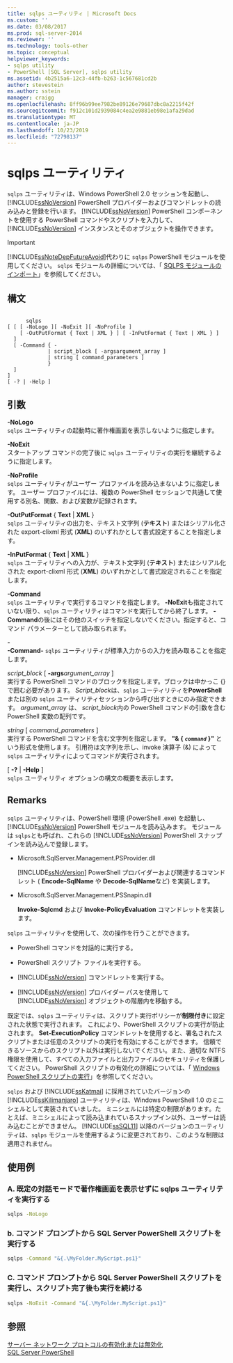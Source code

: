 ```yaml
---
title: sqlps ユーティリティ | Microsoft Docs
ms.custom: ''
ms.date: 03/08/2017
ms.prod: sql-server-2014
ms.reviewer: ''
ms.technology: tools-other
ms.topic: conceptual
helpviewer_keywords:
- sqlps utility
- PowerShell [SQL Server], sqlps utility
ms.assetid: 4b2515a6-12c3-44fb-b263-1c567681cd2b
author: stevestein
ms.author: sstein
manager: craigg
ms.openlocfilehash: 8ff96b99ee7982be89126e79687dbc8a2215f42f
ms.sourcegitcommit: f912c101d2939084c4ea2e9881eb98e1afa29dad
ms.translationtype: MT
ms.contentlocale: ja-JP
ms.lasthandoff: 10/23/2019
ms.locfileid: "72798137"
---
```

# <a name="sqlps-utility"></a>sqlps ユーティリティ
  `sqlps` ユーティリティは、Windows PowerShell 2.0 セッションを起動し、[!INCLUDE[ssNoVersion](../includes/ssnoversion-md.md)] PowerShell プロバイダーおよびコマンドレットの読み込みと登録を行います。 [!INCLUDE[ssNoVersion](../includes/ssnoversion-md.md)] PowerShell コンポーネントを使用する PowerShell コマンドやスクリプトを入力して、 [!INCLUDE[ssNoVersion](../includes/ssnoversion-md.md)] インスタンスとそのオブジェクトを操作できます。  
  
> [!IMPORTANT]  
>  [!INCLUDE[ssNoteDepFutureAvoid](../includes/ssnotedepfutureavoid-md.md)]代わりに `sqlps` PowerShell モジュールを使用してください。 `sqlps` モジュールの詳細については、「 [SQLPS モジュールのインポート](../database-engine/import-the-sqlps-module.md)」を参照してください。  
  
## <a name="syntax"></a>構文  
  
```  
  
      sqlps   
[ [ [ -NoLogo ][ -NoExit ][ -NoProfile ]  
    [ -OutPutFormat { Text | XML } ] [ -InPutFormat { Text | XML } ]  
  ]  
  [ -Command { -  
             | script_block [ -argsargument_array ]  
             | string [ command_parameters ]  
             }  
  ]  
]  
[ -? | -Help ]  
```  
  
## <a name="arguments"></a>引数  
 **-NoLogo**  
 `sqlps` ユーティリティの起動時に著作権画面を表示しないように指定します。  
  
 **-NoExit**  
 スタートアップ コマンドの完了後に `sqlps` ユーティリティの実行を継続するように指定します。  
  
 **-NoProfile**  
 `sqlps` ユーティリティがユーザー プロファイルを読み込まないように指定します。 ユーザー プロファイルには、複数の PowerShell セッションで共通して使用する別名、関数、および変数が記録されます。  
  
 **-OutPutFormat** { **Text** | **XML** }  
 `sqlps` ユーティリティの出力を、テキスト文字列 (**テキスト**) またはシリアル化された export-clixml 形式 (**XML**) のいずれかとして書式設定することを指定します。  
  
 **-InPutFormat** { **Text** | **XML** }  
 `sqlps` ユーティリティへの入力が、テキスト文字列 (**テキスト**) またはシリアル化された export-clixml 形式 (**XML**) のいずれかとして書式設定されることを指定します。  
  
 **-Command**  
 `sqlps` ユーティリティで実行するコマンドを指定します。 **-NoExit**も指定されていない限り、`sqlps` ユーティリティはコマンドを実行してから終了します。 **-Command**の後にはその他のスイッチを指定しないでください。指定すると、コマンド パラメーターとして読み取られます。  
  
 **-**  
 **-Command-** `sqlps` ユーティリティが標準入力からの入力を読み取ることを指定します。  
  
 *script_block* [ **-args**_argument_array_ ]  
 実行する PowerShell コマンドのブロックを指定します。ブロックは中かっこ {} で囲む必要があります。 *Script_block*は、`sqlps` ユーティリティを**PowerShell**または別の `sqlps` ユーティリティセッションから呼び出すときにのみ指定できます。 *argument_array* は、 *script_block*内の PowerShell コマンドの引数を含む PowerShell 変数の配列です。  
  
 *string* [ *command_parameters* ]  
 実行する PowerShell コマンドを含む文字列を指定します。 **"& { *`command`* }"** という形式を使用します。 引用符は文字列を示し、invoke 演算子 (&) によって `sqlps` ユーティリティによってコマンドが実行されます。  
  
 [ **-?** |  **-Help** ]  
 `sqlps` ユーティリティ オプションの構文の概要を表示します。  
  
## <a name="remarks"></a>Remarks  
 `sqlps` ユーティリティは、PowerShell 環境 (PowerShell .exe) を起動し、[!INCLUDE[ssNoVersion](../includes/ssnoversion-md.md)] PowerShell モジュールを読み込みます。 モジュールは `sqlps`とも呼ばれ、これらの [!INCLUDE[ssNoVersion](../includes/ssnoversion-md.md)] PowerShell スナップインを読み込んで登録します。  
  
-   Microsoft.SqlServer.Management.PSProvider.dll  
  
     [!INCLUDE[ssNoVersion](../includes/ssnoversion-md.md)] PowerShell プロバイダーおよび関連するコマンドレット ( **Encode-SqlName** や **Decode-SqlName**など) を実装します。  
  
-   Microsoft.SqlServer.Management.PSSnapin.dll  
  
     **Invoke-Sqlcmd** および **Invoke-PolicyEvaluation** コマンドレットを実装します。  
  
 `sqlps` ユーティリティを使用して、次の操作を行うことができます。  
  
-   PowerShell コマンドを対話的に実行する。  
  
-   PowerShell スクリプト ファイルを実行する。  
  
-   [!INCLUDE[ssNoVersion](../includes/ssnoversion-md.md)] コマンドレットを実行する。  
  
-   [!INCLUDE[ssNoVersion](../includes/ssnoversion-md.md)] プロバイダー パスを使用して [!INCLUDE[ssNoVersion](../includes/ssnoversion-md.md)] オブジェクトの階層内を移動する。  
  
 既定では、`sqlps` ユーティリティは、スクリプト実行ポリシーが**制限付き**に設定された状態で実行されます。 これにより、PowerShell スクリプトの実行が防止されます。 **Set-ExecutionPolicy** コマンドレットを使用すると、署名されたスクリプトまたは任意のスクリプトの実行を有効にすることができます。 信頼できるソースからのスクリプト以外は実行しないでください。また、適切な NTFS 権限を使用して、すべての入力ファイルと出力ファイルのセキュリティを保護してください。 PowerShell スクリプトの有効化の詳細については、「 [Windows PowerShell スクリプトの実行](https://www.tech-recipes.com/rx/2513/powershell_enable_script_support/)」を参照してください。  
  
 `sqlps` および [!INCLUDE[ssKatmai](../includes/sskatmai-md.md)] に採用されていたバージョンの [!INCLUDE[ssKilimanjaro](../includes/sskilimanjaro-md.md)] ユーティリティは、Windows PowerShell 1.0 のミニシェルとして実装されていました。 ミニシェルには特定の制限があります。たとえば、ミニシェルによって読み込まれているスナップイン以外、ユーザーは読み込むことができません。 [!INCLUDE[ssSQL11](../includes/sssql11-md.md)] 以降のバージョンのユーティリティは、`sqlps` モジュールを使用するように変更されており、このような制限は適用されません。  
  
## <a name="examples"></a>使用例  

### <a name="a-run-the-sqlps-utility-in-default-interactive-mode-without-the-copyright-banner"></a>A. 既定の対話モードで著作権画面を表示せずに sqlps ユーティリティを実行する
  
```cmd
sqlps -NoLogo  
```  
  
### <a name="b-run-a-sql-server-powershell-script-from-the-command-prompt"></a>b. コマンド プロンプトから SQL Server PowerShell スクリプトを実行する
  
```cmd
sqlps -Command "&{.\MyFolder.MyScript.ps1}"  
```  
  
### <a name="c-run-a-sql-server-powershell-script-from-the-command-prompt-and-keep-running-after-the-script-completes"></a>C. コマンド プロンプトから SQL Server PowerShell スクリプトを実行し、スクリプト完了後も実行を続ける
  
```cmd
sqlps -NoExit -Command "&{.\MyFolder.MyScript.ps1}"  
```  
  
## <a name="see-also"></a>参照  
 [サーバー ネットワーク プロトコルの有効化または無効化](../database-engine/configure-windows/enable-or-disable-a-server-network-protocol.md)   
 [SQL Server PowerShell](../powershell/sql-server-powershell.md)  
